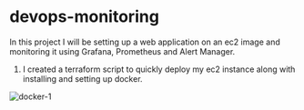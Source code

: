 # devops-monitoring

In this project I will be setting up a web application on an ec2 image and monitoring it using Grafana, Prometheus and Alert Manager. 



1. I created a terraform script to quickly deploy my ec2 instance along with installing and setting up docker. 

![docker-1](https://github.com/josiah34/devops-monitoring/assets/25124463/31819a95-bb65-4618-be01-94b33ce9244b)

